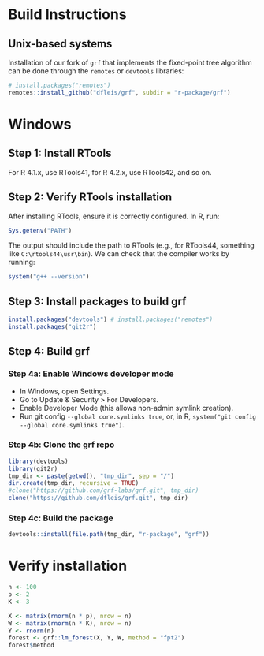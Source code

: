 # Build Instructions

## Unix-based systems

Installation of our fork of `grf` that implements the fixed-point tree algorithm can be done through the `remotes` or `devtools` libraries:
```R
# install.packages("remotes")
remotes::install_github("dfleis/grf", subdir = "r-package/grf")
```

# Windows

## Step 1: Install RTools

For R 4.1.x, use RTools41, for R 4.2.x, use RTools42, and so on.

## Step 2: Verify RTools installation

After installing RTools, ensure it is correctly configured. In R, run:
```R
Sys.getenv("PATH")
```

The output should include the path to RTools (e.g., for RTools44, something like ```C:\rtools44\usr\bin```). We can check that the compiler works by running:
```R
system("g++ --version")
```

## Step 3: Install packages to build grf
```R
install.packages("devtools") # install.packages("remotes")
install.packages("git2r")
```

## Step 4: Build grf

### Step 4a: Enable Windows developer mode

* In Windows, open Settings.
* Go to Update & Security > For Developers.
* Enable Developer Mode (this allows non-admin symlink creation).
* Run git config ```--global core.symlinks true```, or, in R, ```system("git config --global core.symlinks true")```.

### Step 4b: Clone the grf repo

```R
library(devtools)
library(git2r)
tmp_dir <- paste(getwd(), "tmp_dir", sep = "/")
dir.create(tmp_dir, recursive = TRUE)
#clone("https://github.com/grf-labs/grf.git", tmp_dir)
clone("https://github.com/dfleis/grf.git", tmp_dir)
```

### Step 4c: Build the package

```R
devtools::install(file.path(tmp_dir, "r-package", "grf"))
```

# Verify installation

```R
n <- 100
p <- 2
K <- 3

X <- matrix(rnorm(n * p), nrow = n)
W <- matrix(rnorm(n * K), nrow = n)
Y <- rnorm(n)
forest <- grf::lm_forest(X, Y, W, method = "fpt2")
forest$method
```
